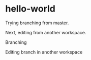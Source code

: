 # hello-world

Trying branching from master.

Next, editing from another workspace.

Branching

Editing branch in another workspace
